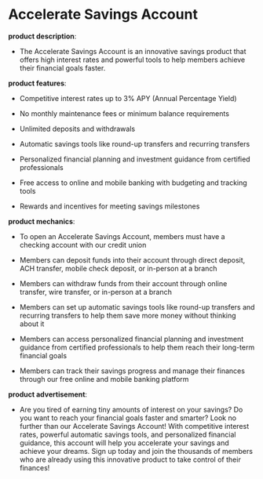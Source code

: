 # Accelerate Savings Account

**product description**: 

- The Accelerate Savings Account is an innovative savings product that offers high interest rates and powerful tools to help members achieve their financial goals faster.

**product features**: 

- Competitive interest rates up to 3% APY (Annual Percentage Yield)

- No monthly maintenance fees or minimum balance requirements

- Unlimited deposits and withdrawals

- Automatic savings tools like round-up transfers and recurring transfers

- Personalized financial planning and investment guidance from certified professionals

- Free access to online and mobile banking with budgeting and tracking tools

- Rewards and incentives for meeting savings milestones

**product mechanics**: 

- To open an Accelerate Savings Account, members must have a checking account with our credit union

- Members can deposit funds into their account through direct deposit, ACH transfer, mobile check deposit, or in-person at a branch

- Members can withdraw funds from their account through online transfer, wire transfer, or in-person at a branch

- Members can set up automatic savings tools like round-up transfers and recurring transfers to help them save more money without thinking about it

- Members can access personalized financial planning and investment guidance from certified professionals to help them reach their long-term financial goals

- Members can track their savings progress and manage their finances through our free online and mobile banking platform

**product advertisement**: 

- Are you tired of earning tiny amounts of interest on your savings? Do you want to reach your financial goals faster and smarter? Look no further than our Accelerate Savings Account! With competitive interest rates, powerful automatic savings tools, and personalized financial guidance, this account will help you accelerate your savings and achieve your dreams. Sign up today and join the thousands of members who are already using this innovative product to take control of their finances!

